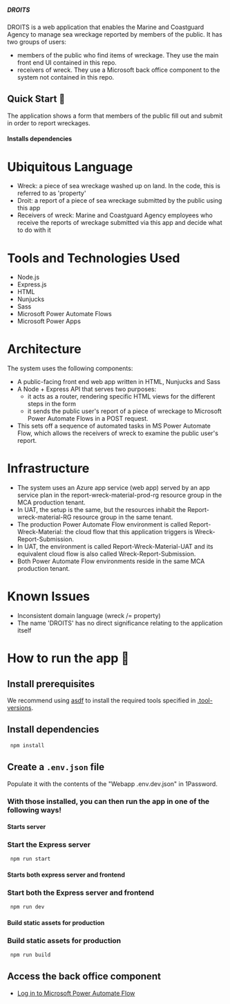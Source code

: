 ##### DROITS

 DROITS is a web application that enables the Marine and Coastguard Agency to manage sea wreckage reported by members of the public. It has two groups of users:

- members of the public who find items of wreckage. They use the main front end UI contained in this repo.
- receivers of wreck. They use a Microsoft back office component to the system not contained in this repo.

## Quick Start 🚀

 The application shows a form that members of the public fill out and submit in order to report wreckages.

#### Installs dependencies

# Ubiquitous Language

- Wreck: a piece of sea wreckage washed up on land. In the code, this is referred to as 'property'
- Droit: a report of a piece of sea wreckage submitted by the public using this app
- Receivers of wreck: Marine and Coastguard Agency employees who receive the reports of wreckage submitted via this app and decide what to do with it

# Tools and Technologies Used

- Node.js
- Express.js
- HTML
- Nunjucks
- Sass
- Microsoft Power Automate Flows
- Microsoft Power Apps

# Architecture

 The system uses the following components:

- A public-facing front end web app written in HTML, Nunjucks and Sass
- A Node + Express API that serves two purposes:
  - it acts as a router, rendering specific HTML views for the different steps in the form
  - it sends the public user's report of a piece of wreckage to Microsoft Power Automate Flows in a POST request.
- This sets off a sequence of automated tasks in MS Power Automate Flow, which allows the receivers of wreck to examine the public user's report.

# Infrastructure

- The system uses an Azure app service (web app) served by an app service plan in the report-wreck-material-prod-rg resource group in the MCA production tenant.
- In UAT, the setup is the same, but the resources inhabit the Report-wreck-material-RG resource group in the same tenant.
- The production Power Automate Flow environment is called Report-Wreck-Material: the cloud flow that this application triggers is Wreck-Report-Submission.
- In UAT, the environment is called Report-Wreck-Material-UAT and its equivalent cloud flow is also called Wreck-Report-Submission.
- Both Power Automate Flow environments reside in the same MCA production tenant.

# Known Issues

- Inconsistent domain language (wreck /= property)
- The name 'DROITS' has no direct significance relating to the application itself

# How to run the app 🚀

## Install prerequisites

We recommend using [asdf](https://asdf-vm.com/guide/getting-started.html) to install the required tools specified in [.tool-versions](../.tool-versions).

## Install dependencies

```bash
 npm install
```

## Create a `.env.json` file

Populate it with the contents of the "Webapp .env.dev.json" in 1Password.

### With those installed, you can then run the app in one of the following ways!

#### Starts server

### Start the Express server

```bash
 npm run start
```

#### Starts both express server and frontend

### Start both the Express server and frontend

```bash
 npm run dev
```

#### Build static assets for production

### Build static assets for production

```bash
 npm run build
```

## Access the back office component

- [Log in to Microsoft Power Automate Flow](https://unitedkingdom.flow.microsoft.com/manage/environments/93b4f1ed-cbc0-4b5a-b71c-8465c4d011b7/flows/shared)
